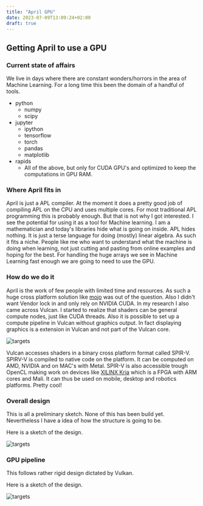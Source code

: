 ```yaml
---
title: "April GPU"
date: 2023-07-09T13:09:24+02:00
draft: true
---
```


## Getting April to use a GPU

### Current state of affairs

We live in days where there are constant wonders/horrors in the area of Machine Learning. 
For a long time this been the domain of a handful of tools.

- python
  - numpy
  - scipy
- jupyter
  - ipython
  - tensorflow
  - torch
  - pandas
  - matplotlib
- rapids
  * All of the above, but only for CUDA GPU's and optimized to keep the computations in GPU RAM.

### Where April fits in

April is just a APL compiler. At the moment it does a pretty good job of compiling APL on
the CPU and uses multiple cores. For most traditional APL programming this is probably
enough. But that is not why I got interested. I see the potential for using it as a tool
for Machine learning. I am a mathematician and today's libraries hide what is going on
inside. APL hides nothing. It is just a terse language for doing (mostly) linear
algebra. As such it fits a niche. People like me who want to understand what the machine is
doing when learning, not just cutting and pasting from online examples and hoping for the
best. For handling the huge arrays we see in Machine Learning fast enough we are going to
need to use the GPU.


### How do we do it

April is the work of few people with limited time and resources. As such a huge cross
platform solution like [mojo](https://www.modular.com/mojo) was out of the question.
Also I didn't want Vendor lock in and only rely on NVIDIA CUDA. In my research I also came
across Vulcan. I started to realize that shaders can be general compute nodes, just like
CUDA threads. Also it is possible to set up a compute pipeline in Vulcan without graphics
output. In fact displaying graphics is a extension in Vulcan and not part of the Vulcan
core. 

![targets](/images/spir.jpg)

Vulcan accesses shaders in a binary cross platform format called SPIR-V.
SPIRV-V is compiled to native code on the platform. It can be computed on AMD, NVIDIA and
on MAC's with Metal. SPIR-V is also accessible trough OpenCL making work on devices like
[XILINX Kria](https://www.xilinx.com/products/som/kria.html) which is a FPGA with ARM
cores and Mali. It can thus be used on mobile, desktop and robotics platforms.
Pretty cool!

### Overall design

This is all a preliminary sketch. None of this has been build yet. Nevertheless I have a
idea of how the structure is going to be.

Here is a sketch of the design.

![targets](/images/april-gpu.svg)


### GPU pipeline

This follows rather rigid design dictated by Vulkan.

Here is a sketch of the design.

![targets](/images/april-vulkan.svg)
